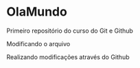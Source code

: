 # OlaMundo
Primeiro repositório do curso do Git e Github

Modificando o arquivo

Realizando modificações através do Github
